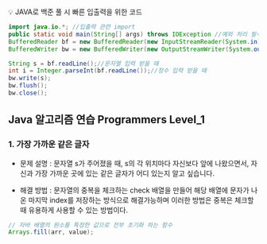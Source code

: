 <aside>
💡 JAVA로 백준 풀 시 빠른 입출력을 위한 코드

</aside>

```java
import java.io.*; //입출력 관련 import 
public static void main(String[] args) throws IOException //예외 처리 필수
BufferedReader bf = new BufferedReader(new InputStreamReader(System.in));
BufferedWriter bw = new BufferedWriter(new OutputStreamWriter(System.out));

String s = bf.readLine();//문자열 입력 받을 때
int i = Integer.parseInt(bf.readLine());//정수 입력 받을 때
bw.write(s);
bw.flush();
bw.close();
```

## Java 알고리즘 연습 Programmers Level_1

### 1. 가장 가까운 같은 글자
- 문제 설명 :  문자열 s가 주어졌을 때, s의 각 위치마다 자신보다 앞에 나왔으면서, 자신과 가장 가까운 곳에 있는 같은 글자가 어디 있는지 알고 싶습니다.


- 해결 방법 : 문자열의 중복을 체크하는 check 배열을 만들어 해당 배열에 문자가 나온 마지막 index를 저장하는 방식으로 해결가능하며 이러한 방법은 중복은 체크할 때 유용하게 사용할 수 있는 방법이다. 

```java
// 자바 배열의 원소를 특정한 값으로 전부 초기화 하는 함수
Arrays.fill(arr, value);
```

